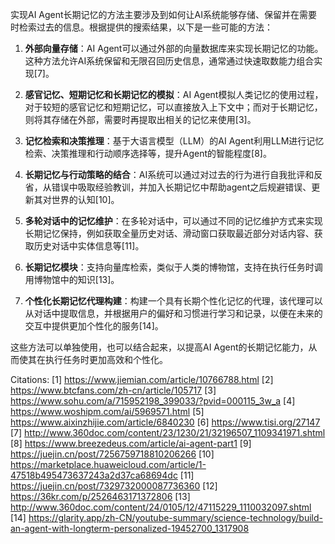 实现AI Agent长期记忆的方法主要涉及到如何让AI系统能够存储、保留并在需要时检索过去的信息。根据提供的搜索结果，以下是一些可能的方法：

1. **外部向量存储**：AI Agent可以通过外部的向量数据库来实现长期记忆的功能。这种方法允许AI系统保留和无限召回历史信息，通常通过快速取数能力组合实现[7]。

2. **感官记忆、短期记忆和长期记忆的模拟**：AI Agent模拟人类记忆的使用过程，对于较短的感官记忆和短期记忆，可以直接放入上下文中；而对于长期记忆，则将其存储在外部，需要时再提取出相关的记忆来使用[3]。

3. **记忆检索和决策推理**：基于大语言模型（LLM）的AI Agent利用LLM进行记忆检索、决策推理和行动顺序选择等，提升Agent的智能程度[8]。

4. **长期记忆与行动策略的结合**：AI系统可以通过对过去的行为进行自我批评和反省，从错误中吸取经验教训，并加入长期记忆中帮助agent之后规避错误、更新其对世界的认知[10]。

5. **多轮对话中的记忆维护**：在多轮对话中，可以通过不同的记忆维护方式来实现长期记忆保持，例如获取全量历史对话、滑动窗口获取最近部分对话内容、获取历史对话中实体信息等[11]。

6. **长期记忆模块**：支持向量库检索，类似于人类的博物馆，支持在执行任务时调用博物馆中的知识[13]。

7. **个性化长期记忆代理构建**：构建一个具有长期个性化记忆的代理，该代理可以从对话中提取信息，并根据用户的偏好和习惯进行学习和记录，以便在未来的交互中提供更加个性化的服务[14]。

这些方法可以单独使用，也可以结合起来，以提高AI Agent的长期记忆能力，从而使其在执行任务时更加高效和个性化。

Citations:
[1] https://www.jiemian.com/article/10766788.html
[2] https://www.btcfans.com/zh-cn/article/105717
[3] https://www.sohu.com/a/715952198_399033/?pvid=000115_3w_a
[4] https://www.woshipm.com/ai/5969571.html
[5] https://www.aixinzhijie.com/article/6840230
[6] https://www.tisi.org/27147
[7] http://www.360doc.com/content/23/1230/21/32196507_1109341971.shtml
[8] https://www.breezedeus.com/article/ai-agent-part1
[9] https://juejin.cn/post/7256759718810206266
[10] https://marketplace.huaweicloud.com/article/1-47518b495473637243a2d37ca68694dc
[11] https://juejin.cn/post/7329732000087736360
[12] https://36kr.com/p/2526463171372806
[13] http://www.360doc.com/content/24/0105/12/47115229_1110032097.shtml
[14] https://glarity.app/zh-CN/youtube-summary/science-technology/build-an-agent-with-longterm-personalized-19452700_1317908
